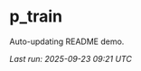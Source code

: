 # p_train

Auto-updating README demo.

<!--START_SECTION:status-->
_Last run: 2025-09-23 09:21 UTC_
<!--END_SECTION:status-->








































































































































































































































































































































































































































































































































































































































































































































































































